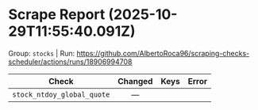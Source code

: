 # Scrape Report (2025-10-29T11:55:40.091Z)

Group: `stocks`  |  Run: https://github.com/AlbertoRoca96/scraping-checks-scheduler/actions/runs/18906994708

| Check | Changed | Keys | Error |
|---|:---:|:--|:--|
| `stock_ntdoy_global_quote` | — |  |  |
